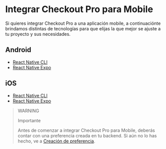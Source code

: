 # Integrar Checkout Pro para Mobile

Si quieres integrar Checkout Pro a una aplicación mobile, a continuaciónte brindamos distintas de tecnologías para que elijas la que mejor se ajuste a tu proyecto y sus necesidades.

## Android

* [React Native CLI](/docs/checkout-pro/integrate-checkout-pro/mobile/android/reactnative-cli)
* [React Native Expo](/docs/checkout-pro/integrate-checkout-pro/mobile/android/reactnative-expo-go)

## iOS

* [React Native CLI](/docs/checkout-pro/integrate-checkout-pro/mobile/ios/reactnative-cli)
* [React Native Expo](/docs/checkout-pro/integrate-checkout-pro/mobile/ios/reactnative-expo-go)


> WARNING
>
> Importante
>
> Antes de comenzar a integrar Checkout Pro para Mobile, deberás contar con una preferencia creada en tu backend. Si aún no lo has hecho, ve a [Creación de preferencia](/developers/es/docs/checkout-pro/common-initialization).
